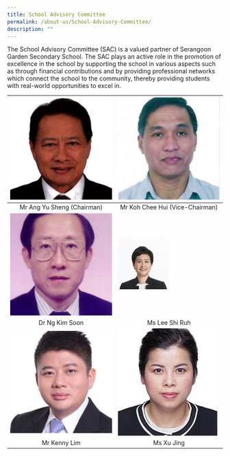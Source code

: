 ```yaml
---
title: School Advisory Committee
permalink: /about-us/School-Advisory-Committee/
description: ""
---
```

The School Advisory Committee (SAC) is a valued partner of Serangoon Garden Secondary School. The SAC plays an active role in the promotion of excellence in the school by supporting the school in various aspects such as through financial contributions and by providing professional networks which connect the school to the community, thereby providing students with real-world opportunities to excel in.



| ![](/images/Mr-Ang-Yu-Seng-250x250.jpg) | ![](/images/Mr-Koh-Chee-Hui-250x250.jpg) | 
| -------- | -------- | 
| <center>Mr Ang Yu Sheng (Chairman)| <center>Mr Koh Chee Hui (Vice-Chairman)
| ![](/images/Dr-Ng-Kim-Soon-250x250.jpg) | ![](/images/Ms-Lee-Shi-Ruh.jpg) |
| <center>Dr Ng Kim Soon | <center>Ms Lee Shi Ruh |
 ![](/images/Mr-Kenny-Lim-250x250.jpg)| ![](/images/Ms-Xu-Jing-232x250.jpg) |
| <center>Mr Kenny Lim | <center>Ms Xu Jing |
